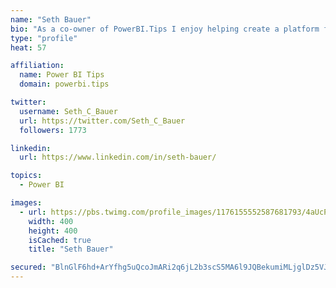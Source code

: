 ```yaml
---
name: "Seth Bauer"
bio: "As a co-owner of PowerBI.Tips I enjoy helping create a platform for new and advanced users alike to learn and expand their skills and get the most out of Power BI."
type: "profile"
heat: 57

affiliation:
  name: Power BI Tips
  domain: powerbi.tips

twitter:
  username: Seth_C_Bauer
  url: https://twitter.com/Seth_C_Bauer
  followers: 1773

linkedin:
  url: https://www.linkedin.com/in/seth-bauer/

topics:
  - Power BI

images:
  - url: https://pbs.twimg.com/profile_images/1176155552587681793/4aUcPKoe_400x400.jpg
    width: 400
    height: 400
    isCached: true
    title: "Seth Bauer"

secured: "BlnGlF6hd+ArYfhg5uQcoJmARi2q6jL2b3scS5MA6l9JQBekumiMLjglDz5VJd3a6aZDwIzzX/+igkDPjrfQezsROauVtr0zh1liCjrDCTD1fHn686df5XDZpJrIh5xVKLGn34O1EjrP1cbDN4bPgjNh8hFGorbt690I5g2fH8dUsdxudOG+kwhh8X5Dym3YrwqHWcsu7WuNb8r4N7QHHxTYhILSBeLRMZ0CWL/39sxyPhfbSIm51ZjcZUWio9yw4hkyJXHg+R0qXescC4OLj8xoN0z6wbAw34BzXkbe7RuOVjO/+GL8+zTx50cInAOaEqnneNYeGEwLigfmcM0uWP6C5sFZq+OuGPo6scTgOdr4ceJm8MURNy6rq/Aa1JKJOTfm36tiJ/07rK0mDglSoeKtmiCgK2qcAmZsNGgXIU4=;CBZ53DiFMqPjl7BLR4ZKUw=="
---
```


